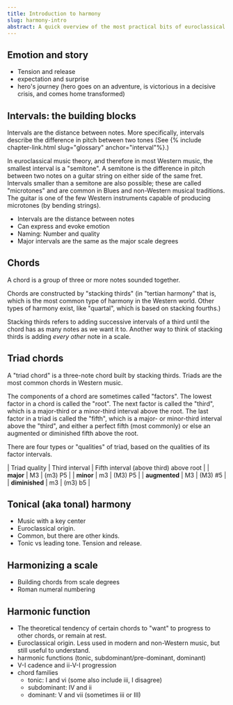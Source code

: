 ```yaml
---
title: Introduction to harmony
slug: harmony-intro
abstract: A quick overview of the most practical bits of euroclassical harmony.
---
```


## Emotion and story

- Tension and release
- expectation and surprise
- hero's journey (hero goes on an adventure, is victorious in a decisive crisis, and comes home transformed)

## Intervals: the building blocks

Intervals are the distance between notes.
More specifically, 
intervals describe the difference in pitch between two tones
(See {% include chapter-link.html slug="glossary" anchor="interval"%}.)

In euroclassical music theory,
and therefore in most Western music,
the smallest interval is a "semitone".
A semitone is the difference in pitch between two notes on a guitar string on either side of the same fret.
Intervals smaller than a semitone are also possible;
these are called "microtones" and are common in Blues and non-Western musical traditions.
The guitar is one of the few Western instruments capable of producing microtones (by bending strings).




- Intervals are the distance between notes
- Can express and evoke emotion
- Naming: Number and quality
- Major intervals are the same as the major scale degrees

## Chords

A chord is a group of three or more notes sounded together.

Chords are constructed by "stacking thirds" 
(in "tertian harmony" that is, which is the most common type of harmony in the Western world.
Other types of harmony exist,
like "quartal",
which is based on stacking fourths.)

Stacking thirds refers to adding successive intervals of a third until the chord has as many notes as we want it to.
Another way to think of stacking thirds is adding *every other* note in a scale. 

## Triad chords

A "triad chord" is a three-note chord built by stacking thirds.
Triads are the most common chords in Western music.

The components of a chord are sometimes called "factors".
The lowest factor in a chord is called the "root".
The next factor is called the "third",
which is a major-third or a minor-third interval above the root.
The last factor in a triad is called the "fifth",
which is a major- or minor-third interval above the "third",
and either a perfect fifth (most commonly)
or else an augmented or diminished fifth above the root.

There are four types or "qualities" of triad,
based on the qualities of its factor intervals.

<div class="table-wrapper" markdown="block">

| Triad quality  | Third interval        | Fifth interval (above third) above root |
| **major**      | M3                    | (m3) P5 |
| **minor**      | m3                    | (M3) P5 |
| **augmented**  | M3                    | (M3) #5 |
| **diminished** | m3                    | (m3) b5 |

</div>

## Tonical (aka tonal) harmony

- Music with a key center
- Euroclassical origin. 
- Common, but there are other kinds.
- Tonic vs leading tone. Tension and release. 

## Harmonizing a scale

- Building chords from scale degrees
- Roman numeral numbering

## Harmonic function

- The theoretical tendency of certain chords to "want" to progress to other chords, or remain at rest. 
- Euroclassical origin. Less used in modern and non-Western music, but still useful to understand.
- harmonic functions (tonic, subdominant/pre-dominant, dominant)
- V-I cadence and ii-V-I progression
- chord families 
  - tonic: I and vi (some also include iii, I disagree)
  - subdominant: IV and ii
  - dominant: V and vii (sometimes iii or III)

